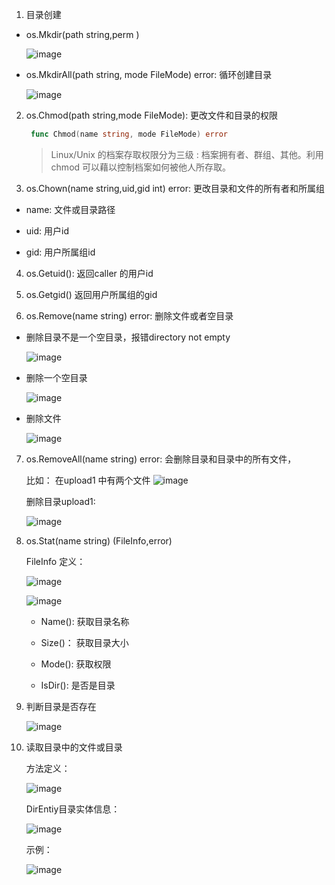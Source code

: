 1. 目录创建

+ os.Mkdir(path string,perm )

   ![image](../assets/182.jpg)

+ os.MkdirAll(path string, mode FileMode) error: 循环创建目录

   ![image](../assets/187.jpg)

2. os.Chmod(path string,mode FileMode): 更改文件和目录的权限

   ```go
    func Chmod(name string, mode FileMode) error
   ```

   > Linux/Unix 的档案存取权限分为三级 : 档案拥有者、群组、其他。利用 chmod 可以藉以控制档案如何被他人所存取。

3. os.Chown(name string,uid,gid int) error: 更改目录和文件的所有者和所属组

+ name: 文件或目录路径

+ uid: 用户id

+ gid: 用户所属组id

4. os.Getuid(): 返回caller 的用户id

5. os.Getgid() 返回用户所属组的gid

6. os.Remove(name string) error: 删除文件或者空目录

+ 删除目录不是一个空目录，报错directory not empty

   ![image](../assets/188.jpg)

+ 删除一个空目录

   ![image](../assets/189.jpg)

+ 删除文件

   ![image](../assets/190.jpg)

7. os.RemoveAll(name string) error: 会删除目录和目录中的所有文件，

    比如： 在upload1 中有两个文件
    ![image](../assets/191.jpg)

    删除目录upload1:

    ![image](../assets/192.jpg)

8. os.Stat(name string) (FileInfo,error)

   FileInfo 定义：

   ![image](../assets/193.jpg)

   ![image](../assets/194.jpg)

   + Name(): 获取目录名称

   + Size()： 获取目录大小

   + Mode(): 获取权限

   + IsDir(): 是否是目录

6. 判断目录是否存在

   ![image](../assets/195.jpg)

7. 读取目录中的文件或目录

   方法定义：

   ![image](../assets/196.jpg)

   DirEntiy目录实体信息：

   ![image](../assets/197.jpg)

   示例：

   ![image](../assets/198.jpg)